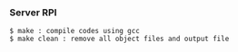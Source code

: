 ### Server RPI

```
$ make : compile codes using gcc
$ make clean : remove all object files and output file
```
